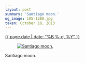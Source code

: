 ```yaml
---
layout: post
summary: 'Santiago moon.'
og_image: 105-1280.jpg
taken: October 18, 2013
---
```


<div class="post">
 <time>
  <a href="/105">
   {{ page.date | date: "%B %-d, %Y" }}
  </a>
 </time>
 <a href="/105">
  <figure data-taken="10/18/2013">
   <img alt="Santiago moon." sizes="(min-width: 700px) 50vw, calc(100vw - 2rem)" src="{{ site.assets_url }}/105-640.jpg" srcset="{{ site.assets_url }}/105-1280.jpg 1280w, {{ site.assets_url }}/105-960.jpg 960w, {{ site.assets_url }}/105-640.jpg 640w, {{ site.assets_url }}/105-320.jpg 320w"/>
  </figure>
 </a>
 <span>
  Santiago moon.
 </span>
</div>
